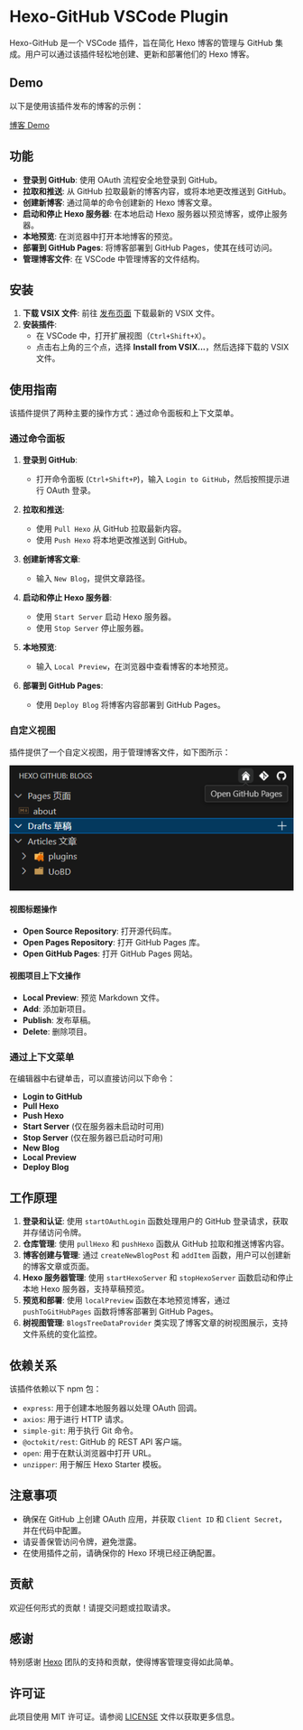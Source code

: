 # Hexo-GitHub VSCode Plugin

Hexo-GitHub 是一个 VSCode 插件，旨在简化 Hexo 博客的管理与 GitHub 集成。用户可以通过该插件轻松地创建、更新和部署他们的 Hexo 博客。

## Demo

以下是使用该插件发布的博客的示例：

[博客 Demo](https://blog.hyh.ltd)

## 功能

- **登录到 GitHub**: 使用 OAuth 流程安全地登录到 GitHub。
- **拉取和推送**: 从 GitHub 拉取最新的博客内容，或将本地更改推送到 GitHub。
- **创建新博客**: 通过简单的命令创建新的 Hexo 博客文章。
- **启动和停止 Hexo 服务器**: 在本地启动 Hexo 服务器以预览博客，或停止服务器。
- **本地预览**: 在浏览器中打开本地博客的预览。
- **部署到 GitHub Pages**: 将博客部署到 GitHub Pages，使其在线可访问。
- **管理博客文件**: 在 VSCode 中管理博客的文件结构。

## 安装

1. **下载 VSIX 文件**: 前往 [发布页面](https://github.com/jyuhou-wong/hexo-github/releases) 下载最新的 VSIX 文件。
2. **安装插件**:
   - 在 VSCode 中，打开扩展视图（`Ctrl+Shift+X`）。
   - 点击右上角的三个点，选择 **Install from VSIX...**，然后选择下载的 VSIX 文件。

## 使用指南

该插件提供了两种主要的操作方式：通过命令面板和上下文菜单。

### 通过命令面板

1. **登录到 GitHub**:
   - 打开命令面板 (`Ctrl+Shift+P`)，输入 `Login to GitHub`，然后按照提示进行 OAuth 登录。

2. **拉取和推送**:
   - 使用 `Pull Hexo` 从 GitHub 拉取最新内容。
   - 使用 `Push Hexo` 将本地更改推送到 GitHub。

3. **创建新博客文章**:
   - 输入 `New Blog`，提供文章路径。

4. **启动和停止 Hexo 服务器**:
   - 使用 `Start Server` 启动 Hexo 服务器。
   - 使用 `Stop Server` 停止服务器。

5. **本地预览**:
   - 输入 `Local Preview`，在浏览器中查看博客的本地预览。

6. **部署到 GitHub Pages**:
   - 使用 `Deploy Blog` 将博客内容部署到 GitHub Pages。

### 自定义视图

插件提供了一个自定义视图，用于管理博客文件，如下图所示：

![Hexo GitHub: Blogs](resources/treeview.png)

#### 视图标题操作

- **Open Source Repository**: 打开源代码库。
- **Open Pages Repository**: 打开 GitHub Pages 库。
- **Open GitHub Pages**: 打开 GitHub Pages 网站。

#### 视图项目上下文操作

- **Local Preview**: 预览 Markdown 文件。
- **Add**: 添加新项目。
- **Publish**: 发布草稿。
- **Delete**: 删除项目。

### 通过上下文菜单

在编辑器中右键单击，可以直接访问以下命令：

- **Login to GitHub**
- **Pull Hexo**
- **Push Hexo**
- **Start Server** (仅在服务器未启动时可用)
- **Stop Server** (仅在服务器已启动时可用)
- **New Blog**
- **Local Preview**
- **Deploy Blog**

## 工作原理

1. **登录和认证**: 使用 `startOAuthLogin` 函数处理用户的 GitHub 登录请求，获取并存储访问令牌。
2. **仓库管理**: 使用 `pullHexo` 和 `pushHexo` 函数从 GitHub 拉取和推送博客内容。
3. **博客创建与管理**: 通过 `createNewBlogPost` 和 `addItem` 函数，用户可以创建新的博客文章或页面。
4. **Hexo 服务器管理**: 使用 `startHexoServer` 和 `stopHexoServer` 函数启动和停止本地 Hexo 服务器，支持草稿预览。
5. **预览和部署**: 使用 `localPreview` 函数在本地预览博客，通过 `pushToGitHubPages` 函数将博客部署到 GitHub Pages。
6. **树视图管理**: `BlogsTreeDataProvider` 类实现了博客文章的树视图展示，支持文件系统的变化监控。

## 依赖关系

该插件依赖以下 npm 包：

- `express`: 用于创建本地服务器以处理 OAuth 回调。
- `axios`: 用于进行 HTTP 请求。
- `simple-git`: 用于执行 Git 命令。
- `@octokit/rest`: GitHub 的 REST API 客户端。
- `open`: 用于在默认浏览器中打开 URL。
- `unzipper`: 用于解压 Hexo Starter 模板。

## 注意事项

- 确保在 GitHub 上创建 OAuth 应用，并获取 `Client ID` 和 `Client Secret`，并在代码中配置。
- 请妥善保管访问令牌，避免泄露。
- 在使用插件之前，请确保你的 Hexo 环境已经正确配置。

## 贡献

欢迎任何形式的贡献！请提交问题或拉取请求。

## 感谢

特别感谢 [Hexo](https://hexo.io/) 团队的支持和贡献，使得博客管理变得如此简单。

## 许可证

此项目使用 MIT 许可证。请参阅 [LICENSE](LICENSE) 文件以获取更多信息。
